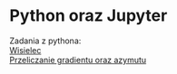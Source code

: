 # Python oraz Jupyter
Zadania z pythona: <br /> 
<a href="https://github.com/bednarroo/Python_Jupyter/blob/master/wisielec.ipynb">Wisielec</a> <br /> 
<a href="https://github.com/bednarroo/Python_Jupyter/blob/master/gradient_azymut-checkpoint.ipynb">Przeliczanie gradientu oraz azymutu</a>








